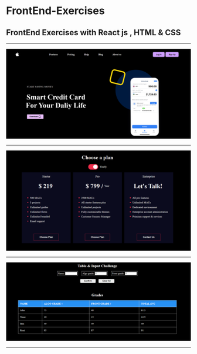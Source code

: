 # FrontEnd-Exercises




## FrontEnd Exercises with React js , HTML & CSS



---

<div >
<!--   <img src="assets/loginSudoku.png" width="500"> -->
 
  <img src="FE-Challenges/src/assets/react-payment-landing.png" >

  ---


 <img src="FE-Challenges/src/assets/pricingCardsPage.png" >
 
  ---


 <img src="FE-Challenges/src/assets/tableChalleng.png" >
</div>


---


